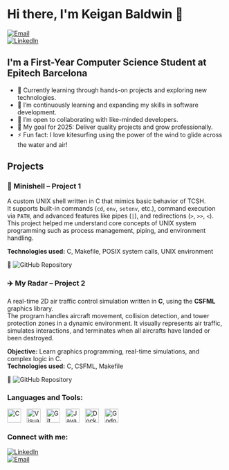# Hi there, I'm **Keigan Baldwin** 👋

[![Email](https://img.shields.io/badge/Email-keiganbaldwin@gmail.com-blue?style=for-the-badge)](mailto:keiganbaldwin@gmail.com)  
[![LinkedIn](https://img.shields.io/badge/LinkedIn-Connect-blue?style=for-the-badge)](http://www.linkedin.com/in/keigan-baldwin)

## I'm a First-Year Computer Science Student at Epitech Barcelona

- 🔭 Currently learning through hands-on projects and exploring new technologies.
- 🌱 I’m continuously learning and expanding my skills in software development.
- 👯 I’m open to collaborating with like-minded developers.
- 🥅 My goal for 2025: Deliver quality projects and grow professionally.
- ⚡ Fun fact: I love kitesurfing using the power of the wind to glide across the water and air!


## Projects

### 🐚 Minishell – Project 1

A custom UNIX shell written in C that mimics basic behavior of TCSH.  
It supports built-in commands (`cd`, `env`, `setenv`, etc.), command execution via `PATH`, and advanced features like pipes (`|`), and redirections (`>`, `>>`, `<`).  
This project helped me understand core concepts of UNIX system programming such as process management, piping, and environment handling.

**Technologies used:** C, Makefile, POSIX system calls, UNIX environment

🔗 ![GitHub Repository]([https://github.com/your-username/minishell](https://github.com/Keegs-Baldwin/my_shell))


### ✈️ My Radar – Project 2

A real-time 2D air traffic control simulation written in **C**, using the **CSFML** graphics library.  
The program handles aircraft movement, collision detection, and tower protection zones in a dynamic environment. It visually represents air traffic, simulates interactions, and terminates when all aircrafts have landed or been destroyed.

**Objective:** Learn graphics programming, real-time simulations, and complex logic in C.  
**Technologies used:** C, CSFML, Makefile

🔗 ![GitHub Repository]((https://github.com/Keegs-Baldwin/my_radar/))



### Languages and Tools:

[<img align="left" alt="C" width="32px" src="https://cdn.jsdelivr.net/gh/devicons/devicon/icons/c/c-original.svg" style="padding-right:10px;" />](#)
[<img align="left" alt="Visual Studio Code" width="32px" src="https://cdn.jsdelivr.net/gh/devicons/devicon/icons/vscode/vscode-original.svg" style="padding-right:10px;" />](#)
[<img align="left" alt="Git" width="32px" src="https://cdn.jsdelivr.net/gh/devicons/devicon/icons/git/git-original.svg" style="padding-right:10px;" />](#)
[<img align="left" alt="Java" width="32px" src="https://cdn.jsdelivr.net/gh/devicons/devicon/icons/java/java-original.svg" style="padding-right:10px;" />](#)
[<img align="left" alt="Docker" width="32px" src="https://cdn.jsdelivr.net/gh/devicons/devicon/icons/docker/docker-original.svg" style="padding-right:10px;" />](#)
[<img align="left" alt="Godot" width="32px" src="https://upload.wikimedia.org/wikipedia/commons/6/6a/Godot_icon.svg" style="padding-right:10px;" />](#)

<br clear="left"/>

### Connect with me:

[![LinkedIn](https://img.shields.io/badge/LinkedIn-Connect-blue?style=flat-square)](http://www.linkedin.com/in/keigan-baldwin)  
[![Email](https://img.shields.io/badge/Email-keiganbaldwin@gmail.com-blue?style=flat-square)](mailto:keiganbaldwin@gmail.com)
